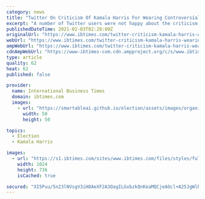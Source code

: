 ```yaml
---
category: news
title: "Twitter On Criticism Of Kamala Harris For Wearing Controversial Brand Dolce & Gabbana: 'Misogyny'"
excerpt: "A number of Twitter users were not happy about the criticism Kamala Harris is receiving for simply wearing the controversial brand Dolce & Gabbana."
publishedDateTime: 2021-02-03T02:28:00Z
originalUrl: "https://www.ibtimes.com/twitter-criticism-kamala-harris-wearing-controversial-brand-dolce-gabbana-misogyny-3136209"
webUrl: "https://www.ibtimes.com/twitter-criticism-kamala-harris-wearing-controversial-brand-dolce-gabbana-misogyny-3136209"
ampWebUrl: "https://www.ibtimes.com/twitter-criticism-kamala-harris-wearing-controversial-brand-dolce-gabbana-misogyny-3136209?amp=1"
cdnAmpWebUrl: "https://www-ibtimes-com.cdn.ampproject.org/c/s/www.ibtimes.com/twitter-criticism-kamala-harris-wearing-controversial-brand-dolce-gabbana-misogyny-3136209?amp=1"
type: article
quality: 62
heat: 62
published: false

provider:
  name: International Business Times
  domain: ibtimes.com
  images:
    - url: "https://smartableai.github.io/election/assets/images/organizations/ibtimes.com-50x50.jpg"
      width: 50
      height: 50

topics:
  - Election
  - Kamala Harris

images:
  - url: "https://s1.ibtimes.com/sites/www.ibtimes.com/files/styles/full/public/2021/01/21/kamala-harris-is-sworn-in-as-vice-president.jpg"
    width: 1024
    height: 736
    isCached: true

secured: "XI5Puu/5n23lNVsgV3iH8AeXF2A3OagILGxbzkQnKeaMQCjeAOcl+A25JgWlR1qWh4vVDeB/ohfBYZjDOLNRC7Rv2ui5KLf//fL/+WkziKdVdekiePzseUBZ5aVb5tHPhP1eudQ8EugxQoGbOR32X5lN2O4DKvYmJULO+fj1hb57NAwBWtXVt5LxtGCf39CgbwcXuWM25ITHLeBfUc+d4NVge9WYqA+mbEGgspqr9cl0MJB8hhiqaJRbdecSulU9iXUmBW7S0BScH3XldHNbT0FPDquJHu/NEeuck8cFRoGIpa20TgFqMLE0jiUIX3f4AjYovQXyb5iW5bkG3kiDnu0MqijhX4QlLyoA8zs1f0s=;L68velwEa/Xvx3YNCaqPzw=="
---
```


